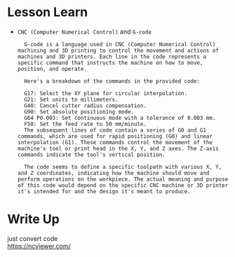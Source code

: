 # Lesson Learn
- `CNC (Computer Numerical Control)` and `G-code`  
    > 
        G-code is a language used in CNC (Computer Numerical Control) machining and 3D printing to control the movement and actions of machines and 3D printers. Each line in the code represents a specific command that instructs the machine on how to move, position, and operate.

        Here's a breakdown of the commands in the provided code:

        G17: Select the XY plane for circular interpolation.
        G21: Set units to millimeters.
        G40: Cancel cutter radius compensation.
        G90: Set absolute positioning mode.
        G64 P0.003: Set continuous mode with a tolerance of 0.003 mm.
        F50: Set the feed rate to 50 mm/minute.
        The subsequent lines of code contain a series of G0 and G1 commands, which are used for rapid positioning (G0) and linear interpolation (G1). These commands control the movement of the machine's tool or print head in the X, Y, and Z axes. The Z-axis commands indicate the tool's vertical position.

        The code seems to define a specific toolpath with various X, Y, and Z coordinates, indicating how the machine should move and perform operations on the workpiece. The actual meaning and purpose of this code would depend on the specific CNC machine or 3D printer it's intended for and the design it's meant to produce.

# Write Up
just convert code  
https://ncviewer.com/